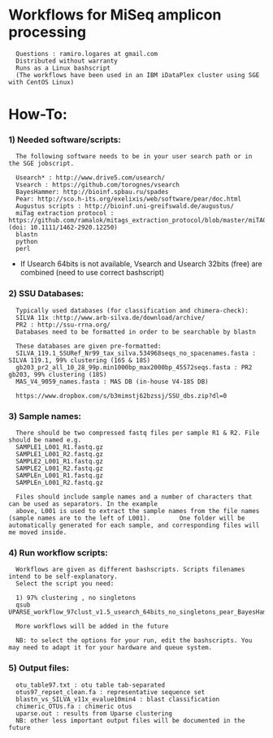 #  Workflows for MiSeq amplicon processing 
      
      Questions : ramiro.logares at gmail.com      
      Distributed without warranty
      Runs as a Linux bashscript
      (The workflows have been used in an IBM iDataPlex cluster using SGE with CentOS Linux)

# How-To:

### 1) Needed software/scripts: 

      The following software needs to be in your user search path or in the SGE jobscript.  

      Usearch* : http://www.drive5.com/usearch/
      Vsearch : https://github.com/torognes/vsearch
      BayesHammer: http://bioinf.spbau.ru/spades
      Pear: http://sco.h-its.org/exelixis/web/software/pear/doc.html
      Augustus scripts : http://bioinf.uni-greifswald.de/augustus/
      miTag extraction protocol : https://github.com/ramalok/mitags_extraction_protocol/blob/master/miTAGs_extraction_protocol.zip  (doi: 10.1111/1462-2920.12250)
      blastn
      python
      perl

* If Usearch 64bits is not available, Vsearch and Usearch 32bits (free) are combined (need to use correct bashscript)

### 2) SSU Databases:
      Typically used databases (for classification and chimera-check):      
      SILVA 11x :http://www.arb-silva.de/download/archive/
      PR2 : http://ssu-rrna.org/
      Databases need to be formatted in order to be searchable by blastn
      
      These databases are given pre-formatted:
      SILVA_119.1_SSURef_Nr99_tax_silva.534968seqs_no_spacenames.fasta : SILVA 119.1, 99% clustering (16S & 18S)
      gb203_pr2_all_10_28_99p.min1000bp_max2000bp_45572seqs.fasta : PR2 gb203, 99% clustering (18S)
      MAS_V4_9059_names.fasta : MAS DB (in-house V4-18S DB) 

      https://www.dropbox.com/s/b3mimstj62bzssj/SSU_dbs.zip?dl=0

### 3) Sample names:
      There should be two compressed fastq files per sample R1 & R2. File should be named e.g. 
      SAMPLE1_L001_R1.fastq.gz
      SAMPLE1_L001_R2.fastq.gz
      SAMPLE2_L001_R1.fastq.gz
      SAMPLE2_L001_R2.fastq.gz
      SAMPLEn_L001_R1.fastq.gz
      SAMPLEn_L001_R2.fastq.gz
   
      Files should include sample names and a number of characters that can be used as separators. In the example  
      above, L001 is used to extract the sample names from the file names (sample names are to the left of L001).        One folder will be automatically generated for each sample, and corresponding files will me moved inside.

### 4) Run workflow scripts:
     
      Workflows are given as different bashscripts. Scripts filenames intend to be self-explanatory.
      Select the script you need:
      
      1) 97% clustering , no singletons
      qsub UPARSE_workflow_97clust_v1.5_usearch_64bits_no_singletons_pear_BayesHammer.sh
      
      More workflows will be added in the future
      
      NB: to select the options for your run, edit the bashscripts. You may need to adapt it for your hardware and queue system.
      
### 5) Output files:
      otu_table97.txt : otu table tab-separated
      otus97_repset_clean.fa : representative sequence set
      blastn_vs_SILVA_v11x_evalue10min4 : blast classification
      chimeric_OTUs.fa : chimeric otus
      uparse.out : results from Uparse clustering
      NB: other less important output files will be documented in the future
  
